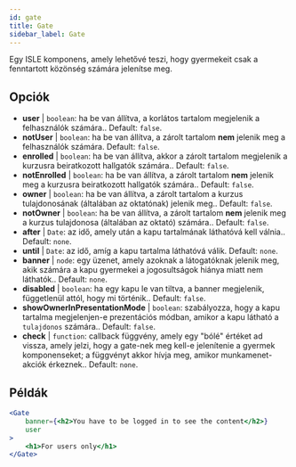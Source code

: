 ```yaml
---
id: gate 
title: Gate
sidebar_label: Gate
---
```


Egy ISLE komponens, amely lehetővé teszi, hogy gyermekeit csak a fenntartott közönség számára jelenítse meg.

## Opciók

* __user__ | `boolean`: ha be van állítva, a korlátos tartalom megjelenik a felhasználók számára.. Default: `false`.
* __notUser__ | `boolean`: ha be van állítva, a zárolt tartalom **nem** jelenik meg a felhasználók számára. Default: `false`.
* __enrolled__ | `boolean`: ha be van állítva, akkor a zárolt tartalom megjelenik a kurzusra beiratkozott hallgatók számára.. Default: `false`.
* __notEnrolled__ | `boolean`: ha be van állítva, a zárolt tartalom **nem** jelenik meg a kurzusra beiratkozott hallgatók számára.. Default: `false`.
* __owner__ | `boolean`: ha be van állítva, a zárolt tartalom a kurzus tulajdonosának (általában az oktatónak) jelenik meg.. Default: `false`.
* __notOwner__ | `boolean`: ha be van állítva, a zárolt tartalom **nem** jelenik meg a kurzus tulajdonosa (általában az oktató) számára.. Default: `false`.
* __after__ | `Date`: az idő, amely után a kapu tartalmának láthatóvá kell válnia.. Default: `none`.
* __until__ | `Date`: az idő, amíg a kapu tartalma láthatóvá válik. Default: `none`.
* __banner__ | `node`: egy üzenet, amely azoknak a látogatóknak jelenik meg, akik számára a kapu gyermekei a jogosultságok hiánya miatt nem láthatók.. Default: `none`.
* __disabled__ | `boolean`: ha egy kapu le van tiltva, a banner megjelenik, függetlenül attól, hogy mi történik.. Default: `false`.
* __showOwnerInPresentationMode__ | `boolean`: szabályozza, hogy a kapu tartalma megjelenjen-e prezentációs módban, amikor a kapu látható a `tulajdonos` számára.. Default: `false`.
* __check__ | `function`: callback függvény, amely egy "bólé" értéket ad vissza, amely jelzi, hogy a gate-nek meg kell-e jelenítenie a gyermek komponenseket; a függvényt akkor hívja meg, amikor munkamenet-akciók érkeznek.. Default: `none`.


## Példák

```jsx live
<Gate 
    banner={<h2>You have to be logged in to see the content</h2>}
    user 
>
    <h1>For users only</h1>
</Gate>
``` 



